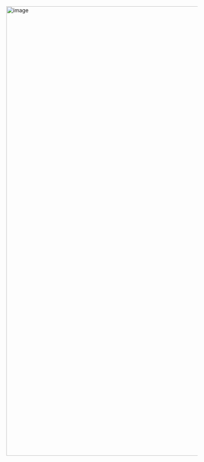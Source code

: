 <img width="909" height="1183" alt="image" src="https://github.com/user-attachments/assets/bdb0e3f3-8d1a-490a-8c18-72b47ab924b4" />
